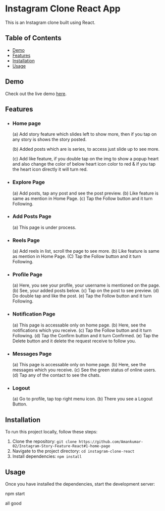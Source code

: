# Instagram Clone React App

This is an Instagram clone built using React.

## Table of Contents

- [Demo](#demo)
- [Features](#features)
- [Installation](#installation)
- [Usage](#usage)

## Demo

Check out the live demo [here](https://polite-eclair-17f68e.netlify.app/).

## Features

- <h3>Home page</h3>

    (a) Add story feature which slides left to show more, then if you tap on any story is shows the story posted.

    (b) Added posts which are is series, to access just slide up to see more.

    (c) Add like feature, if you double tap on the img to show a popup heart and also change the color of below heart icon color to red & if you tap the heart icon directly it will turn red.

- <h3>Explore Page</h3>

    (a) Add posts, tap any post and see the post preview.
    (b) Like feature is same as mention in Home Page.
    (c) Tap the Follow button and it turn Following.

- <h3>Add Posts Page</h3>

    (a) This page is under process.

- <h3>Reels Page</h3>

    (a) Add reels in list,  scroll the page to see more.
    (b) Like feature is same as mention in Home Page.
    (C) Tap the Follow button and it turn Following.

- <h3>Profile Page</h3>

    (a) Here, you see your profile, your username is mentioned on the page.
    (b) See, your added posts below.
    (c) Tap on the post to see preview.
    (d) Do double tap and like the post.
    (e) Tap the Follow button and it turn Following.

- <h3>Notification Page</h3>

    (a) This page is accessable only on home page.
    (b) Here, see the notifications which you receive.
    (c) Tap the Follow button and it turn Following.
    (d) Tap the Confirm button and it turn Confirmed.
    (e) Tap the Delete button and it delete the request receive to follow you.

- <h3>Messages Page</h3>

    (a) This page is accessable only on home page.
    (b) Here, see the messages which you receive.
    (c) See the green status of online users.
    (d) Tap any of the contact to see the chats.

- <h3>Logout</h3>

    (a) Go to profile, tap top right menu icon.
    (b) There you see a Logout Button.


## Installation

To run this project locally, follow these steps:

1. Clone the repository: `git clone https://github.com/Amankumar-02/Instagram-Story-Feature-React#1-home-page`
2. Navigate to the project directory: `cd instagram-clone-react`
3. Install dependencies: `npm install`

## Usage

Once you have installed the dependencies, start the development server:

npm start

all good